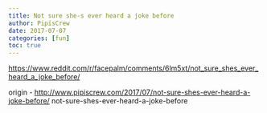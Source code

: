 ```yaml
---
title: Not sure she-s ever heard a joke before
author: PipisCrew
date: 2017-07-07
categories: [fun]
toc: true
---
```


https://www.reddit.com/r/facepalm/comments/6lm5xt/not_sure_shes_ever_heard_a_joke_before/

origin - http://www.pipiscrew.com/2017/07/not-sure-shes-ever-heard-a-joke-before/ not-sure-shes-ever-heard-a-joke-before